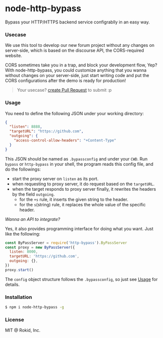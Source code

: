 node-http-bypass
========================

Bypass your HTTP/HTTPS backend service configrablly in an easy way.

### Usecase

We use this tool to develop our new forum project without any changes on server-side, which is based on
the discourse API, the CORS-required website.

CORS sometimes take you in a trap, and block your development flow, Yep? With node-http-bypass, 
you could customize anything that you wanna without changes on your server-side, just start
writing code and put the CORS configurations after the demo is ready for production!

> Your usecase? [create Pull Request](https://github.com/Rokid/node-http-bypass/compare) to submit :p

### Usage

You need to define the following JSON under your working directory:

```json
{
  "listen": 8888,
  "targetURL": "https://github.com",
  "outgoing": {
    "access-control-allow-headers": "+Content-Type"
  }
}
```

This JSON should be named as `.bypassconfig` and under your `CWD`. Run `bypass` or `http-bypass` in your shell,
the program reads this config file, and do the followings:

- start the proxy server on `listen` as its port.
- when requesting to proxy server, it do request based on the `targetURL`.
- when the target responds to proxy server finally, it rewrites the headers by the field `outgoing`.
  - for the `+s` rule, it inserts the given string to the header.
  - for the `s`(string) rule, it replaces the whole value of the specific header.

*Wanna an API to integrate?*

Yes, it also provides programming interface for doing what you want. Just like the following:

```js
const ByPassServer = require('http-bypass').ByPassServer
const proxy = new ByPassServer({
  listen: 8000,
  targetURL: 'https://github.com',
  outgoing: {},
})
proxy.start()
```

The `config` object structure follows the `.bypassconfig`, so just see [Usage](#usage) for details.

### Installation

```sh
$ npm i node-http-bypass -g
```

### License

MIT @ Rokid, Inc.
